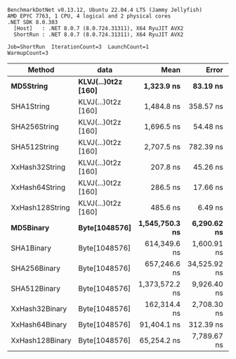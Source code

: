 ```

BenchmarkDotNet v0.13.12, Ubuntu 22.04.4 LTS (Jammy Jellyfish)
AMD EPYC 7763, 1 CPU, 4 logical and 2 physical cores
.NET SDK 8.0.303
  [Host]   : .NET 8.0.7 (8.0.724.31311), X64 RyuJIT AVX2
  ShortRun : .NET 8.0.7 (8.0.724.31311), X64 RyuJIT AVX2

Job=ShortRun  IterationCount=3  LaunchCount=1  
WarmupCount=3  

```
| Method          | data                | Mean           | Error        | StdDev      | Min            | Max            | Gen0   | Allocated |
|---------------- |-------------------- |---------------:|-------------:|------------:|---------------:|---------------:|-------:|----------:|
| **MD5String**       | **KLVJ(...)0t2z [160]** |     **1,323.9 ns** |     **83.19 ns** |     **4.56 ns** |     **1,319.2 ns** |     **1,328.3 ns** | **0.0134** |    **1128 B** |
| SHA1String      | KLVJ(...)0t2z [160] |     1,484.8 ns |    358.57 ns |    19.65 ns |     1,472.0 ns |     1,507.4 ns | 0.0153 |    1416 B |
| SHA256String    | KLVJ(...)0t2z [160] |     1,696.5 ns |     54.48 ns |     2.99 ns |     1,693.2 ns |     1,699.0 ns | 0.0210 |    1856 B |
| SHA512String    | KLVJ(...)0t2z [160] |     2,707.5 ns |    782.39 ns |    42.89 ns |     2,681.7 ns |     2,757.0 ns | 0.0381 |    3240 B |
| XxHash32String  | KLVJ(...)0t2z [160] |       207.8 ns |     45.26 ns |     2.48 ns |       206.0 ns |       210.6 ns | 0.0069 |     584 B |
| XxHash64String  | KLVJ(...)0t2z [160] |       286.5 ns |     17.66 ns |     0.97 ns |       285.9 ns |       287.6 ns | 0.0086 |     728 B |
| XxHash128String | KLVJ(...)0t2z [160] |       485.6 ns |      6.49 ns |     0.36 ns |       485.2 ns |       485.8 ns | 0.0134 |    1128 B |
| **MD5Binary**       | **Byte[1048576]**       | **1,545,750.3 ns** |  **6,290.62 ns** |   **344.81 ns** | **1,545,454.8 ns** | **1,546,129.2 ns** |      **-** |      **41 B** |
| SHA1Binary      | Byte[1048576]       |   614,349.6 ns |  1,600.91 ns |    87.75 ns |   614,255.3 ns |   614,428.8 ns |      - |      49 B |
| SHA256Binary    | Byte[1048576]       |   657,246.6 ns | 34,525.92 ns | 1,892.48 ns |   656,004.7 ns |   659,424.7 ns |      - |      57 B |
| SHA512Binary    | Byte[1048576]       | 1,373,572.2 ns |  9,926.40 ns |   544.10 ns | 1,372,944.0 ns | 1,373,892.6 ns |      - |      89 B |
| XxHash32Binary  | Byte[1048576]       |   162,314.4 ns |  2,708.30 ns |   148.45 ns |   162,211.2 ns |   162,484.6 ns |      - |      32 B |
| XxHash64Binary  | Byte[1048576]       |    91,404.1 ns |    312.39 ns |    17.12 ns |    91,384.8 ns |    91,417.4 ns |      - |      32 B |
| XxHash128Binary | Byte[1048576]       |    65,254.2 ns |  7,789.67 ns |   426.98 ns |    65,003.9 ns |    65,747.2 ns |      - |      40 B |
